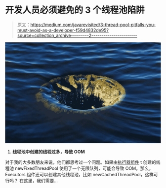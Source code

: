 # 开发人员必须避免的 3 个线程池陷阱

> 原文：<https://medium.com/javarevisited/3-thread-pool-pitfalls-you-must-avoid-as-a-developer-f59d4832de95?source=collection_archive---------2----------------------->

![](img/307707c1b1722d506c54cf1cd14cff09.png)

1.  **线程池中创建的线程过多，导致 OOM**

对于我的大多数朋友来说，他们都思考过一个问题。如果由[执行器组件](https://javarevisited.blogspot.com/2013/07/how-to-create-thread-pools-in-java-executors-framework-example-tutorial.html) t 创建的线程池 newFixedThreadPool 使用了一个无限队列，可能会导致 OOM。那么，Executors 组件还可以创建其他线程池，比如 newCachedThreadPool，这样可行吗？
在这里，我们需要…